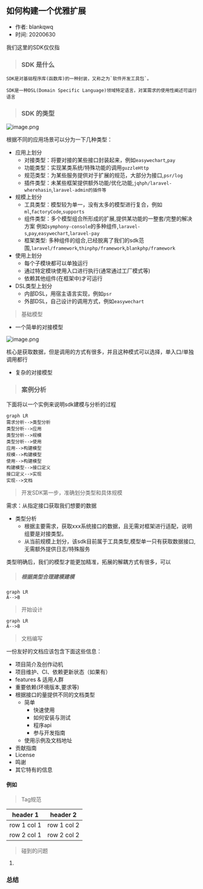 ## 如何构建一个优雅扩展

- 作者: blankqwq
- 时间: 20200630

我们这里的SDK仅仅指

> ### SDK 是什么

    SDK是对基础程序库(函数库)的一种封装，又称之为`软件开发工具包`。
    
    SDK是一种DSL(Domain Specific Language)领域特定语言，对某需求的使用性阐述可运行语言

> ### SDK 的类型

![image.png](http://note.youdao.com/yws/res/19623/WEBRESOURCE0937f9da90fc0cfea087e8d8696d5293)

根据不同的应用场景可以分为一下几种类型：

- 应用上划分
    - 对接类型：将要对接的某些接口封装起来，例如`easywechart`,`pay`
    - 功能类型：实现某类系统/特殊功能的调用`guzzleHttp`
    - 规范类型：为某些服务提供对于扩展的规范，大部分为接口,`psr/log`
    - 插件类型：未某些框架提供额外功能/优化功能,`jqhph/laravel-wherehasin`,`laravel-admin的插件等`
- 规模上划分
    - 工具类型：模型较为单一，没有太多的模型进行复合，例如`ml`,`factoryCode`,`supports`
    - 组件类型：多个模型组合所形成的扩展,提供某功能的一整套/完整的解决方案 例如`symphony-console`的多种组件,`laravel-s`,`pay`,`easywechart`,`laravel-pay`
    - 框架类型: 多种组件的组合,已经脱离了我们的sdk范围,`laravel/framework`,`thinphp/framework`,`blankphp/framework`
- 使用上划分
    - 每个子模块都可以单独运行
    - 通过特定模块使用入口进行执行(通常通过工厂模式等)
    - 依赖其他组件(在框架中)才可运行
- DSL类型上划分
    - 内部DSL，用宿主语言实现，例如`psr`
    - 外部DSL，自己设计的调用方式，例如`easywechart`

> 基础模型

- 一个简单的对接模型

![image.png](http://note.youdao.com/yws/res/19626/WEBRESOURCE54f2abd11a2aeb2e8751f2b934a3c223)

核心是获取数据，但是调用的方式有很多，并且这种模式可以选择，单入口/单独调用都行


- 复杂的对接模型



> ### 案例分析

下面将以一个实例来说明sdk建模与分析的过程

```
graph LR
需求分析-->类型分析
类型分析-->应用
类型分析-->规模
类型分析-->使用
应用-->构建模型
规模-->构建模型
使用-->构建模型
构建模型-->接口定义
接口定义-->实现
实现-->文档
```

> 开发SDK第一步，准确划分类型和具体规模

需求：从指定接口获取我们想要的数据


- 类型分析
    - 根据主要需求，获取xxx系统接口的数据，且无需对框架进行适配，说明组要是对接类型。
    - 从当前规模上划分，该sdk目前属于工具类型,模型单一只有获取数据接口,无需额外提供日志/特殊服务


类型明确后，我们的模型才能更加精准，拓展的解耦方式有很多，可以

> ##### 根据类型合理建模建模


```
graph LR
A-->B
```

> 开始设计


```
graph LR
A-->B
```


> 文档编写

一份友好的文档应该包含下面这些信息：

- 项目简介及创作动机
- 项目维护、CI、依赖更新状态（如果有）
- features & 适用人群
- 重要依赖(环境版本,要求等)
- 根据接口的量提供不同的文档类型
    - 简单
        - 快速使用
        - 如何安装与测试
        - 程序api
        - 参与开发指南
    - 使用示例及文档地址
- 贡献指南
- License
- 鸣谢
- 其它特有的信息

#### 例如

> Tag规范


header 1 | header 2
---|---
row 1 col 1 | row 1 col 2
row 2 col 1 | row 2 col 2



> 碰到的问题

1. 

### 总结


